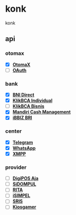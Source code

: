 # konk

konk

## api

### otomax

- [x] **[OtomaX](./src/api/otomax/rest.http)**
- [ ] **[OAuth](./src/api/auth/rest.http)**

### bank

- [x] **[BNI Direct](./src/api/bank/bnidirect.rest.http)**
- [x] **[KlikBCA Individual](./src/api/bank/ibank.rest.http)**
- [ ] **[KlikBCA Bisnis](./src/api/bank/klikbca.rest.http)**
- [x] **[Mandiri Cash Management](./src/api/bank/mcm2.rest.http)**
- [x] **[iBBIZ BRI](./src/api/bank/newbiz.rest.http)**

### center

- [x] **[Telegram](./src/api/center/telegram.rest.http)**
- [x] **[WhatsApp](./src/api/center/whatsapp.rest.http)**
- [x] **[XMPP](./src/api/center/xmpp.rest.http)**

### provider

- [ ] **[DigiPOS Aja](./src/api/digiposaja/rest.http)**
- [ ] **[SiDOMPUL](./src/api/sidompul/rest.http)**
- [ ] **[RITA](./src/api/rita/rest.http)**
- [ ] **[iSIMPEL](./src/api/isimpel/rest.http)**
- [ ] **[SRIS](./src/api/sris/rest.http)**
- [ ] **[Kiosgamer](./src/api/kiosgamer/rest.http)**
